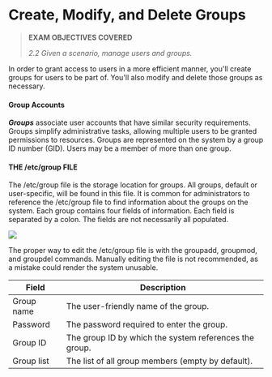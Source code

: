 # Create, Modify, and Delete Groups

> **EXAM OBJECTIVES COVERED**
> 
> _2.2 Given a scenario, manage users and groups._

In order to grant access to users in a more efficient manner, you'll create groups for users to be part of. You'll also modify and delete those groups as necessary.

#### **Group Accounts**

_**Groups**_ associate user accounts that have similar security requirements. Groups simplify administrative tasks, allowing multiple users to be granted permissions to resources. Groups are represented on the system by a group ID number (GID). Users may be a member of more than one group.

#### **THE /etc/group FILE**

The /etc/group file is the storage location for groups. All groups, default or user-specific, will be found in this file. It is common for administrators to reference the /etc/group file to find information about the groups on the system. Each group contains four fields of information. Each field is separated by a colon. The fields are not necessarily all populated.

![](createmodify.png)


The proper way to edit the /etc/group file is with the groupadd, groupmod, and groupdel commands. Manually editing the file is not recommended, as a mistake could render the system unusable.

Field | Description 
-------- | ---------
Group name | The user-friendly name of the group.
Password | The password required to enter the group.
Group ID | The group ID by which the system references the group.
Group list | The list of all group members (empty by default).